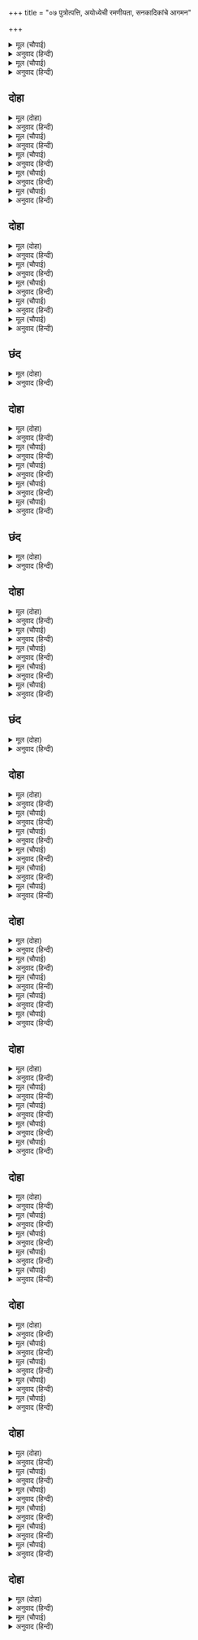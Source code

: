 +++
title = "०७ पुत्रोत्पत्ति, अयोध्येची रमणीयता, सनकादिकांचे आगमन"

+++


<details><summary>मूल (चौपाई)</summary>

अहनिसि बिधिहि मनावत रहहीं।  
श्रीरघुबीर चरन रति चहहीं॥  
दुइ सुत सुंदर सीताँ जाए।  
लव कुस बेद पुरानन्ह गाए॥
</details>

<details><summary>अनुवाद (हिन्दी)</summary>

ते रात्रंदिवस ब्रह्मदेवांना प्रार्थना करीत की, श्रीरघुवीरांच्या चरणी आपले दृढ प्रेम असावे. सीतेला लव व कुश असे दोन पुत्र झाले. त्यांचे वर्णन वेद-पुराणांमध्ये केले आहे.॥३॥
</details>

<details><summary>मूल (चौपाई)</summary>

दोउ बिजई बिनई गुन मंदिर।  
हरि प्रतिबिंब मनहुँ अति सुंदर॥  
दुइ दुइ सुत सब भ्रातन्ह केरे।  
भए रूप गुन सील घनेरे॥
</details>

<details><summary>अनुवाद (हिन्दी)</summary>

लव-कुश हे दोघेही विख्यात योद्धे, नम्र व सर्वगुण-संपन्न होते आणि असे अत्यंत सुंदर होते की, जणू श्रीरामांचे प्रतिबिंबच असावेत. सर्वभावांनाही दोन-दोन पुत्र झाले. तेही मोठे सुंदर, गुणवान व सुशील होते.॥४॥
</details>

## दोहा


<details><summary>मूल (दोहा)</summary>

ग्यान गिरा गोतीत अज माया मन गुन पार।  
सोइ सच्चिदानंद घन कर नर चरित उदार॥ २५॥
</details>

<details><summary>अनुवाद (हिन्दी)</summary>

जे बौद्धिक ज्ञान, वाणी आणि इंद्रिये यांच्या पलीकडचे आणि अजन्मा आहेत, तसेच माया, मन व गुण यांच्या पलीकडचे आहेत, तेच सच्चिदानंद भगवंत श्रेष्ठ अशी मनुष्यलीला करीत होते.॥२५॥
</details>

<details><summary>मूल (चौपाई)</summary>

प्रातकाल सरऊ करि मज्जन।  
बैठहिं सभाँ संग द्विज सज्जन॥  
बेद पुरान बसिष्ट बखानहिं।  
सुनहिं राम जद्यपि सब जानहिं॥
</details>

<details><summary>अनुवाद (हिन्दी)</summary>

ते प्रातःकाली शरयू नदीमध्ये स्नान करून ब्राह्मण व सज्जन यांच्याबरोबर सभेत बसत. वसिष्ठ मुनी, वेद व पुराणांतील कथा वर्णन करीत आणि श्रीराम जाणत असूनही त्या ऐकत असत.॥१॥
</details>

<details><summary>मूल (चौपाई)</summary>

अनुजन्ह संजुत भोजन करहीं।  
देखि सकल जननीं सुख भरहीं॥  
भरत सत्रुहन दोनउ भाई।  
सहित पवनसुत उपबन जाई॥
</details>

<details><summary>अनुवाद (हिन्दी)</summary>

श्रीराम भावांबरोबर भोजन करीत. त्यांना पाहून सर्व माता आनंदमग्न होत. भरत आणि शत्रुघ्न हे दोन्ही भाऊ हनुमानासोबत उपवनात जाऊन,॥२॥
</details>

<details><summary>मूल (चौपाई)</summary>

बूझहिं बैठि राम गुन गाहा।  
कह हनुमान सुमति अवगाहा॥  
सुनत बिमल गुन अति सुख पावहिं।  
बहुरि बहुरि करि बिनय कहावहिं॥
</details>

<details><summary>अनुवाद (हिन्दी)</summary>

तेथे बसून श्रीरामांच्या गुणांच्या कथा विचारत व हनुमान आपल्या कुशल बुद्धीने त्या गुणांमध्ये मग्न होऊन त्यांचे वर्णन करीत असे. श्रीरामचंद्रांचे निर्मळ गुण ऐकून दोघे बंधू अत्यंत सुखावून जात आणि विनवणी करून हनुमानाला वारंवार ते सांगायला लावत.॥३॥
</details>

<details><summary>मूल (चौपाई)</summary>

सब कें गृह गृह होहिं पुराना।  
राम चरित पावन बिधि नाना॥  
नर अरु नारि राम गुन गानहिं।  
करहिं दिवस निसि जात न जानहिं॥
</details>

<details><summary>अनुवाद (हिन्दी)</summary>

अयोध्येतील घरोघरी पुराणे व अनेक प्रकारच्या पवित्र श्रीरामकथेंचे वाचन व श्रवण होत होते. स्त्री-पुरुष सर्वजण श्रीरामांचे गुणगान करीत होते आणि त्या आनंदामध्ये रात्र व दिवस कसा सरला, हेही समजत नव्हते.॥४॥
</details>

## दोहा


<details><summary>मूल (दोहा)</summary>

अवधपुरी बासिन्ह कर सुख संपदा समाज।  
सहस सेष नहिं कहि सकहिं जहँ नृप राम बिराज॥ २६॥
</details>

<details><summary>अनुवाद (हिन्दी)</summary>

जेथे भगवान श्रीरामचंद्र स्वतः राजा म्हणून विराजमान होते, त्या अयोध्येमधील निवासीयांच्या सुख-संपत्तीच्या भांडाराचे वर्णन हजारो शेषसुद्धा करू शकणार नाहीत.॥२६॥
</details>

<details><summary>मूल (चौपाई)</summary>

नारदादि सनकादि मुनीसा।  
दरसन लागि कोसलाधीसा॥  
दिन प्रति सकल अजोध्या आवहिं।  
देखि नगरु बिरागु बिसरावहिं॥
</details>

<details><summary>अनुवाद (हिन्दी)</summary>

नारदादी व सनकादी मुनीश्वर हे सर्व कोसलराज श्रीरामांच्या दर्शनासाठी दर दिवशी अयोध्येत येत आणि ती दिव्यनगरी पाहून आपले वैराग्य विसरून जात.॥१॥
</details>

<details><summary>मूल (चौपाई)</summary>

जातरूप मनि रचित अटारीं।  
नाना रंग रुचिर गच ढारीं॥  
पुर चहुँ पास कोट अति सुंदर।  
रचे कँगूरा रंग रंग बर॥
</details>

<details><summary>अनुवाद (हिन्दी)</summary>

दिव्य सुवर्ण व रत्नांनी बनविलेल्या माडॺा व गच्च्या होत्या. तेथे रत्नांच्या अनेक रंगांच्या फरशा घातलेल्या होत्या. नगराच्या चारी बाजूंना तटबंदी होती. त्यावर सुंदर रंगीबेरंगी बुरूज होते.॥२॥
</details>

<details><summary>मूल (चौपाई)</summary>

नव ग्रह निकर अनीक बनाई।  
जनु घेरी अमरावति आई॥  
महि बहु रंग रचित गच काँचा।  
जो बिलोकि मुनिबर मन नाचा॥
</details>

<details><summary>अनुवाद (हिन्दी)</summary>

जणू नवग्रहांनी मोठी सेना घेऊन अमरावतीला वेढा घातला होता. खडकांवर अनेक रंगांच्या दिव्य रत्नांची फरशी घातली होती. ती पाहून श्रेष्ठ मुनींचे मनही नाचू लागे.॥३॥
</details>

<details><summary>मूल (चौपाई)</summary>

धवल धाम ऊपर नभ चुंबत।  
कलस मनहुँ रबि ससि दुति निंदत॥  
बहु मनि रचित झरोखा भ्राजहिं।  
गृह गृह प्रति मनि दीप बिराजहिं॥
</details>

<details><summary>अनुवाद (हिन्दी)</summary>

उज्ज्वल महाल आकाशाला भिडत होते. महालांवरील कळस आपल्या दिव्य प्रकाशाने जणू सूर्य व चंद्र यांच्या प्रकाशाला लाजवीत होते. महालांमध्ये अनेक रत्नांनी बनविलेले झरोके शोभून दिसत होते आणि घरोघरी रत्नदीप उजळत होते.॥४॥
</details>

## छंद


<details><summary>मूल (दोहा)</summary>

मनि दीप राजहिं भवन भ्राजहिं देहरीं बिद्रुम रची।  
मनि खंभ भीति बिरंचि बिरची कनक मनि मरकत खची॥  
सुंदर मनोहर मंदिरायत अजिर रुचिर फटिक रचे।  
प्रति द्वार द्वार कपाट पुरट बनाइ बहु बज्रन्हि खचे॥
</details>

<details><summary>अनुवाद (हिन्दी)</summary>

घरांमध्ये रत्नदीप शोभत होते. पोवळ्यांनी बनविलेले उंबरठे चमकत होते. रत्नजडित खांब होते. पाचूंनी बनविलेल्या सोन्याच्या भिंती अशा सुंदर दिसत होत्या की, जणू ब्रह्मदेवांनी खास करून त्या बनविल्या होत्या. महाल सुंदर, मनोहर व विशाल होते. त्यामध्ये सुंदर स्फटिकांची अंगणे बनविली होती. प्रत्येक सोन्याच्या दरवाजात पैलू पाडलेले हिरे जडविलेली दारे होती.
</details>

## दोहा


<details><summary>मूल (दोहा)</summary>

चारु चित्रसाला गृह गृह प्रति लिखे बनाइ।  
राम चरित जे निरख मुनि ते मन लेहिं चोराइ॥ २७॥
</details>

<details><summary>अनुवाद (हिन्दी)</summary>

घरोघरी चित्रशाळा होत्या. त्यामध्ये श्रीरामांच्या चरित्र-लीला सुंदरपणे चितारलेल्या होत्या. मुनी त्या पहात, तेव्हा त्यांचे चित्तही त्या हरण करीत होत्या.॥२७॥
</details>

<details><summary>मूल (चौपाई)</summary>

सुमन बाटिका सबहिं लगाईं।  
बिबिध भाँति करि जतन बनाईं॥  
लता ललित बहु जाति सुहाईं।  
फूलहिं सदा बसंत कि नाईं॥
</details>

<details><summary>अनुवाद (हिन्दी)</summary>

सर्व लोकांनी भिन्न भिन्न प्रकारच्या पुष्पवाटिका प्रयत्नपूर्वक लावल्या होत्या. त्यांमध्ये अनेक जातींच्या सुंदर व ललित लता वसंत ऋतूप्रमाणे नित्य फुललेल्या असत.॥१॥
</details>

<details><summary>मूल (चौपाई)</summary>

गुंजत मधुकर मुखर मनोहर।  
मारुत त्रिबिधि सदा बह सुंदर॥  
नाना खग बालकन्हि जिआए।  
बोलत मधुर उड़ात सुहाए॥
</details>

<details><summary>अनुवाद (हिन्दी)</summary>

भ्रमर मनोहर गुंजारव करीत असत. नेहमी तिन्ही प्रकारची हवा वाहात असे. मुलांनी पुष्कळ पक्षी पाळले होते. ते गोड बोलत असत व उडताना सुंदर दिसत.॥२॥
</details>

<details><summary>मूल (चौपाई)</summary>

मोर हंस सारस पारावत।  
भवननि पर सोभा अति पावत॥  
जहँ तहँ देखहिं निज परिछाहीं।  
बहु बिधि कूजहिं नृत्य कराहीं॥
</details>

<details><summary>अनुवाद (हिन्दी)</summary>

मोर, हंस, सारस आणि कबुतरे घरांवर शोभून दिसत होती. ते पक्षी मण्यांच्या भिंतीवर व छतांवर जिकडे तिकडे आपले प्रतिबिंब पाहून व त्याला दुसरा पक्षी समजून अनेक प्रकारे गोड बोलत व नृत्य करीत असत.॥३॥
</details>

<details><summary>मूल (चौपाई)</summary>

सुक सारिका पढ़ावहिं बालक।  
कहहु राम रघुपति जनपालक॥  
राज दुआर सकल बिधि चारू।  
बीथीं चौहट रुचिर बजारू॥
</details>

<details><summary>अनुवाद (हिन्दी)</summary>

मुले, पोपट-मैना यांना ‘रघुपति राघव राजाराम। पतितपावन सीताराम’ असे शिकवीत. राजद्वार सर्व तऱ्हेने सुंदर होते. गल्‍ल्या, चौक व बाजार सर्व सुंदर होते.॥४॥
</details>

## छंद


<details><summary>मूल (दोहा)</summary>

बाजार रुचिर न बनइ बरनत बस्तु बिनु गथ पाइए।  
जहँ भूप रमानिवास तहँ की संपदा किमि गाइए॥  
बैठे बजाज सराफ बनिक अनेक मनहुँ कुबेर ते।  
सब सुखी सब सच्चरित सुंदर नारि नर सिसु जरठ जे॥
</details>

<details><summary>अनुवाद (हिन्दी)</summary>

सुंदर बाजार होते. त्यांचे वर्णन करता येत नाही. तेथे वस्तू मोफत मिळत. जिथे स्वतः लक्ष्मीपती राजा असेल, तेथील संपत्तीचे वर्णन काय करावे? कपडॺांचे व्यापारी, सराफ इत्यादी व्यापारी जणू अनेक कुबेर बसल्यासारखे वाटत. सर्व स्त्री, पुरुष, मुले व म्हातारे सुखी, सदाचारी आणि सुंदर होते.
</details>

## दोहा


<details><summary>मूल (दोहा)</summary>

उत्तर दिसि सरजू बह निर्मल जल गंभीर।  
बाँधे घाट मनोहर स्वल्प पंक नहिं तीर॥२८॥
</details>

<details><summary>अनुवाद (हिन्दी)</summary>

नगराच्या उत्तरेला शरयू नदी वाहात होती. तिचे पाणी निर्मल व खोल होते. मनोहर घाट बांधले होते. किनाऱ्यावर जरासुद्धा चिखल नव्हता.॥२८॥
</details>

<details><summary>मूल (चौपाई)</summary>

दूरि फराक रुचिर सो घाटा।  
जहँ जल पिअहिं बाजि गज ठाटा॥  
पनिघट परम मनोहर नाना।  
तहाँ न पुरुष करहिं अस्नाना॥
</details>

<details><summary>अनुवाद (हिन्दी)</summary>

काहीसा दूर वेगळा सुंदर घाट होता. तेथे घोडे व हत्ती यांच्या झुंडी पाणी पीत असत. स्त्रियांना पाणी भरण्यासाठी पुष्कळसे घाट होते. ते फार मनोहर होते. तेथे पुरुष स्नान करीत नसत.॥१॥
</details>

<details><summary>मूल (चौपाई)</summary>

राजघाट सब बिधि सुंदर बर।  
मज्जहिं तहाँ बरन चारिउ नर॥  
तीर तीर देवन्ह के मंदिर।  
चहुँ दिसि तिन्ह के उपबन सुंदर॥
</details>

<details><summary>अनुवाद (हिन्दी)</summary>

राजघाट सर्व तऱ्हेने सुंदर व श्रेष्ठ होता. तेथे चारी वर्णांचे पुरुष स्नान करीत. शरयू नदीकाठी देवमंदिरे होती. त्यांच्या चारी बाजूंना सुंदर बागा होत्या.॥२॥
</details>

<details><summary>मूल (चौपाई)</summary>

कहुँ कहुँ सरिता तीर उदासी।  
बसहिं ग्यान रत मुनि संन्यासी॥  
तीर तीर तुलसिका सुहाई।  
बृंद बृंद बहु मुनिन्ह लगाई॥
</details>

<details><summary>अनुवाद (हिन्दी)</summary>

नदीच्या किनाऱ्यावर कुठे कुठे विरक्त व ज्ञानपरायण मुनी आणि संन्यासी निवास करीत होते. शरयूच्या किनाऱ्यावर मुनींनी तुळशीच्या सुंदर बागाच्या बागा लावून ठेवल्या होत्या.॥३॥
</details>

<details><summary>मूल (चौपाई)</summary>

पुर सोभा कछु बरनि न जाई।  
बाहेर नगर परम रुचिराई॥  
देखत पुरी अखिल अघ भागा।  
बन उपबन बापिका तड़ागा॥
</details>

<details><summary>अनुवाद (हिन्दी)</summary>

नगराची शोभा काही अवर्णनीय होती. नगराबाहेरही मोठे सौंदर्य होते. अयोध्यापुरीचे दर्शन करताच सर्व पापे पळून जात. तेथे वने, उपवने, आड आणि तलाव शोभत होते.॥४॥
</details>

## छंद


<details><summary>मूल (दोहा)</summary>

बापीं तड़ाग अनूप कूप मनोहरायत सोहहीं।  
सोपान सुंदर नीर निर्मल देखि सुर मुनि मोहहीं॥  
बहु रंग कंज अनेक खग कूजहिं मधुप गुंजारहीं।  
आराम रम्य पिकादि खग रव जनु पथिक हंकारहीं॥
</details>

<details><summary>अनुवाद (हिन्दी)</summary>

अनुपम पुष्करिणी, तलाव आणि मनोहर व विशाल विहिरी शोभत होत्या.त्यांच्या रत्नजडित पायऱ्या आणि निर्मल पाणी पाहून देव व मुनीसुद्धा मोहून जात होते. तलावांमध्ये अनेक रंगांची कमळे उमललेली असत. अनेक पक्षी कूजन करीत आणि भ्रमर गुंजारव करीत. तेथील रमणीय बागा कोकिळा इत्यादी पक्ष्यांच्या गोड बोलीने जणू वाटसरूंना बोलावीत असत.
</details>

## दोहा


<details><summary>मूल (दोहा)</summary>

रमानाथ जहँ राजा सो पुर बरनि कि जाइ।  
अनिमादिक सुख संपदा रहीं अवध सब छाइ॥२९॥
</details>

<details><summary>अनुवाद (हिन्दी)</summary>

स्वतः लक्ष्मीपती भगवान जेथे राजा होते, त्या नगराचे वर्णन काय करावे? अणिमा इत्यादी अष्टसिद्धी आणि संपूर्ण सुख-संपत्ती अयोध्येमध्ये पसरलेली होती.॥२९॥
</details>

<details><summary>मूल (चौपाई)</summary>

जहँ तहँ नर रघुपति गुन गावहिं।  
बैठि परसपर इहइ सिखावहिं॥  
भजहु प्रनत प्रतिपालक रामहि।  
सोभा सील रूप गुन धामहि॥
</details>

<details><summary>अनुवाद (हिन्दी)</summary>

जिकडे-तिकडे लोक श्रीरामचंद्रांचे गुणगान करीत आणि बसून एक दुसऱ्याला हाच उपदेश करीत की, शरणागताचे पालन करणाऱ्या श्रीरामांना भजा. शोभा, शील, रूप व गुणांची खाण असलेल्या श्रीरामचंद्रांना भजा.॥१॥
</details>

<details><summary>मूल (चौपाई)</summary>

जलज बिलोचन स्यामल गातहि।  
पलक नयन इव सेवक त्रातहि॥  
धृत सर रुचिर चाप तूनीरहि।  
संत कंज बन रबि रनधीरहि॥
</details>

<details><summary>अनुवाद (हिन्दी)</summary>

कमलनयन आणि सावळे शरीर असलेल्या श्रीरामांना भजा. पापण्या ज्याप्रमाणे डोळ्यांचे रक्षण करतात, त्याप्रमाणे आपल्या सेवकांचे रक्षण करणाऱ्या रामांना भजा. सुंदर बाण, धनुष्य आणि भाता धारण करणाऱ्या रामांना भजा. संतरूपी कमलवनाला प्रफुल्लित करण्यासाठी सूर्यरूप असलेल्या रणधीर श्रीरामांना भजा.॥२॥
</details>

<details><summary>मूल (चौपाई)</summary>

काल कराल ब्याल खगराजहि।  
नमत राम अकाम ममता जहि॥  
लोभ मोह मृगजूथ किरातहि।  
मनसिज करि हरि जन सुखदातहि॥
</details>

<details><summary>अनुवाद (हिन्दी)</summary>

कालरूप भयानक सर्पाचे भक्षण करणाऱ्या श्रीरामरूप गरुडाला भजा. निष्काम भावनेने प्रणाम करताच ममतेचा नाश करणाऱ्या श्रीरामांना भजा. लोभ-मोहरूपी हरिणांच्या कळपाचा नाश करणाऱ्या श्रीरामरूप किराताला भजा. कामदेवरूपी हत्तीसाठी सिंहरूप व सेवकांना सुख देणाऱ्या श्रीरामांना भजा.॥३॥
</details>

<details><summary>मूल (चौपाई)</summary>

संसय सोक निबिड़ तम भानुहि।  
दनुज गहन घन दहन कृसानुहि॥  
जनकसुता समेत रघुबीरहि।  
कस न भजहु भंजन भव भीरहि॥
</details>

<details><summary>अनुवाद (हिन्दी)</summary>

संशय व शोकरूपी घनदाट अंधकाराचा नाश करणाऱ्या श्रीरामरूप सूर्याला भजा. राक्षसरूपी घनदाट वनाला जाळून टाकणाऱ्या श्रीरामरूप अग्नीला भजा. जन्म-मृत्यूच्या भयाचा नाश करणाऱ्या श्रीसीतारामांना का भजत नाही?॥४॥
</details>

<details><summary>मूल (चौपाई)</summary>

बहु बासना मसक हिम रासिहि।  
सदा एकरस अज अबिनासिहि॥  
मुनि रंजन भंजन महि भारहि।  
तुलसिदास के प्रभुहि उदारहि॥
</details>

<details><summary>अनुवाद (हिन्दी)</summary>

अनेक वासनारूपी कीटकांचा नाश करणाऱ्या श्रीरामरूप बर्फराशीला भजा. नित्य एकरस, अजन्मा, अविनाशी श्रीरामचंद्रांना भजा. मुनींना आनंद देणाऱ्या, पृथ्वीचा भार उतरणाऱ्या आणि तुलसीदासाचे उदार स्वामी असलेल्या श्रीरामांना भजा.॥५॥
</details>

## दोहा


<details><summary>मूल (दोहा)</summary>

एहि बिधि नगर नारि नर करहिं राम गुन गान।  
सानुकूल सब पर रहहिं संतत कृपानिधान॥३०॥
</details>

<details><summary>अनुवाद (हिन्दी)</summary>

अशाप्रकारे नगरातील स्त्री-पुरुष श्रीरामांचे गुणगान करीत आणि कृपानिधान श्रीराम हे नेहमी सर्वांवर अत्यंत प्रसन्न असत.॥३०॥
</details>

<details><summary>मूल (चौपाई)</summary>

जब ते राम प्रताप खगेसा।  
उदित भयउ अति प्रबल दिनेसा॥  
पूरि प्रकास रहेउ तिहुँ लोका।  
बहुतेन्ह सुख बहुतन मन सोका॥
</details>

<details><summary>अनुवाद (हिन्दी)</summary>

काकभुशुंडी म्हणतात, ‘हे पक्षिराज गरुडा, जेव्हापासून रामप्रतापरूपी अत्यंत प्रचंड सूर्य उगवला आहे, तेव्हापासून तिन्ही लोकांत पूर्ण प्रकाश भरून राहिला आहे. त्यामुळे अनेकांना सुख तर कित्येकांच्या मनाला दुःख झाले आहे.॥१॥
</details>

<details><summary>मूल (चौपाई)</summary>

जिन्हहि सोक ते कहउँ बखानी।  
प्रथम अबिद्या निसा नसानी॥  
अघ उलूक जहँ तहाँ लुकाने।  
काम क्रोध कैरव सकुचाने॥
</details>

<details><summary>अनुवाद (हिन्दी)</summary>

आता ज्यांना ज्यांना शोक झाला आहे, त्यांच्याबद्दल सांगतो. सर्वत्रप्रकाश पसरल्यामुळे प्रथमतः अविद्यारूपी रात्र नष्ट झाली. पापरूपी घुबडे जिकडे-तिकडे लपली आणि काम-क्रोध-रूपी कुमुदे कोमेजली.॥२॥
</details>

<details><summary>मूल (चौपाई)</summary>

बिबिध कर्म गुन काल सुभाऊ।  
ए चकोर सुख लहहिं न काऊ॥  
मत्सर मान मोह मद चोरा।  
इन्ह कर हुनर न कवनिहुँ ओरा॥
</details>

<details><summary>अनुवाद (हिन्दी)</summary>

तऱ्हेतऱ्हेचे बंधनकारक कर्म, गुण, काल, स्वभाव हे चकोर होत. रामप्रतापरूपी सूर्याच्या प्रकाशात त्यांना कधीच सुख मिळत नाही. मत्सर,मान, मोह आणि मदरूपी जे चोर होते, त्यांची चौर्यकला कुठे चालेनाशी झाली.॥३॥
</details>

<details><summary>मूल (चौपाई)</summary>

धरम तड़ाग ग्यान बिग्याना।  
ए पंकज बिकसे बिधि नाना॥  
सुख संतोष बिराग बिबेका।  
बिगत सोक ए कोक अनेका॥
</details>

<details><summary>अनुवाद (हिन्दी)</summary>

धर्मरूपी तलावात ज्ञान-विज्ञान ही अनेक प्रकारची कमळे उमलली.सुख, संतोष, वैराग्य आणि विवेक हे अनेक चक्रवाक शोकरहित झाले.॥४॥
</details>

## दोहा


<details><summary>मूल (दोहा)</summary>

यह प्रताप रबि जाकें उर जब करइ प्रकास।  
पछिले बाढ़हिं प्रथम जे कहे ते पावहिं नास॥३१॥
</details>

<details><summary>अनुवाद (हिन्दी)</summary>

हा श्रीरामप्रतापरूपी सूर्य ज्यांच्या हृदयात जेव्हा प्रकाश पाडतो, तेव्हा ज्यांचे वर्णन पूर्वी केले आहे, ते धर्म, ज्ञान, विज्ञान, सुख, संतोष, वैराग्य आणि विवेक वाढीस लागतात आणि अविद्या, पाप, काम, क्रोध, कर्म, काल, गुण, स्वभाव इत्यादींचा नाश होतो.॥३१॥
</details>

<details><summary>मूल (चौपाई)</summary>

भ्रातन्ह सहित रामु एक बारा।  
संग परम प्रिय पवनकुमारा॥  
सुंदर उपबन देखन गए।  
सब तरु कुसुमित पल्लव नए॥
</details>

<details><summary>अनुवाद (हिन्दी)</summary>

एकदा बंधूंसोबत श्रीरामचंद्र परम प्रिय हनुमानाला घेऊन सुंदर उपवन पाहण्यास गेले. तेथील सर्व वृक्ष फुललेले होते आणि त्यांना नवी पालवी फुटली होती.॥१॥
</details>

<details><summary>मूल (चौपाई)</summary>

जानि समय सनकादिक आए।  
तेज पुंज गुन सील सुहाए॥  
ब्रह्मानंद सदा लयलीना।  
देखत बालक बहुकालीना॥
</details>

<details><summary>अनुवाद (हिन्दी)</summary>

योग्य संधी पाहून सनकादिक मुनी तेथे आले. ते तेजाचे पुंज, सुंदर गुण-शीलयुक्त आणि नेहमी ब्रह्मानंदात मग्न असत. दिसायला ते बालकासारखे वाटत, परंतु ते होते बऱ्याच कालापासूनचे.॥२॥
</details>

<details><summary>मूल (चौपाई)</summary>

रूप धरें जनु चारिउ बेदा।  
समदरसी मुनि बिगत बिभेदा॥  
आसा बसन ब्यसन यह तिन्हहीं।  
रघुपति चरित होइ तहँ सुनहीं॥
</details>

<details><summary>अनुवाद (हिन्दी)</summary>

जणू चारी वेदच बालकरूप धारण केलेले असावेत. ते मुनी समदर्शी आणि भेदरहित होते. दिशा हीच त्यांची वस्त्रे होती. जिथे श्रीरघुनाथांची चरित्र-कथा चाले, तेथे जाऊन ते ती अवश्य ऐकत. हेच त्यांचे व्यसन होते.॥३॥
</details>

<details><summary>मूल (चौपाई)</summary>

तहाँ रहे सनकादि भवानी।  
जहँ घटसंभव मुनिबर ग्यानी॥  
राम कथा मुनिबर बहु बरनी।  
ग्यान जोनि पावक जिमि अरनी॥
</details>

<details><summary>अनुवाद (हिन्दी)</summary>

शिव म्हणतात, ‘हे भवानी, सनकादिक मुनी जेथे ज्ञानी मुनिश्रेष्ठ अगस्त्य रहात होते, तेथून आले होते. श्रेष्ठ मुनींनी श्रीरामांच्या अनेक कथा त्यांना वर्णन करून सांगितल्या होत्या. ज्याप्रमाणे अरणी नावाच्या काष्ठापासून अग्नी उत्पन्न होतो, त्याप्रमाणे त्या कथा ज्ञान उत्पन्न करण्यास समर्थ होत्या.॥४॥
</details>

## दोहा


<details><summary>मूल (दोहा)</summary>

देखि राम मुनि आवत हरषि दंडवत कीन्ह।  
स्वागत पूँछि पीत पट प्रभु बैठन कहँ दीन्ह॥३२॥
</details>

<details><summary>अनुवाद (हिन्दी)</summary>

सनकादिक मुनी येत असल्याचे पाहून श्रीरामांनी हर्षित होऊन त्यांना दंडवत घातला आणि त्यांचे क्षेमकुशल विचारून त्यांना बसण्यासाठी आपला पीतांबर अंथरला.॥३२॥
</details>

<details><summary>मूल (चौपाई)</summary>

कीन्ह दंडवत तीनिउँ भाई।  
सहित पवनसुत सुख अधिकाई॥  
मुनि रघुपति छबि अतुल बिलोकी।  
भए मगन मन सके न रोकी॥
</details>

<details><summary>अनुवाद (हिन्दी)</summary>

नंतर हनुमान व इतर तीन बंधूंनी त्यांना दंडवत घातला. सर्वांना समाधान झाले. मुनिजन श्रीरघुनाथांचे अतुलनीय लावण्य पाहून त्यामध्ये मग्न होऊन गेले. ते आपले मन आवरू शकले नाहीत.॥१॥
</details>

<details><summary>मूल (चौपाई)</summary>

स्यामल गात सरोरुह लोचन।  
सुंदरता मंदिर भव मोचन॥  
एकटक रहे निमेष न लावहिं।  
प्रभु कर जोरें सीस नवावहिं॥
</details>

<details><summary>अनुवाद (हिन्दी)</summary>

ते मुनी जन्म-मृत्यूच्या चक्रातून मुक्त करणाऱ्या, श्यामशरीर, कमलनयन, सौंदर्याचे धाम असलेल्या श्रीरामांकडे एकटक पहातच राहिले. पापण्या लवत नव्हत्या आणि प्रभू त्यांच्यासमोर हात जोडून नतमस्तक होते.॥२॥
</details>

<details><summary>मूल (चौपाई)</summary>

तिन्ह कै दसा देखि रघुबीरा।  
स्रवत नयन जल पुलक सरीरा॥  
कर गहि प्रभु मुनिबर बैठारे।  
परम मनोहर बचन उचारे॥
</details>

<details><summary>अनुवाद (हिन्दी)</summary>

मुनींची प्रेमविव्हळ दशा पाहून त्यांच्याप्रमाणेच श्रीरघुनाथांच्या नेत्रांतून प्रेमाश्रूंच्या धारा वाहू लागल्या आणि शरीर पुलकित झाले. त्यानंतर प्रभूंनी हात धरून श्रेष्ठ मुनींना विराजमान केले आणि परम मनोहर शब्दांनी ते त्यांना म्हणाले.॥३॥
</details>

<details><summary>मूल (चौपाई)</summary>

आजु धन्य मैं सुनहु मुनीसा।  
तुम्हरें दरस जाहिं अघ खीसा॥  
बड़े भाग पाइब सतसंगा।  
बिनहिं प्रयास होहिं भव भंगा॥
</details>

<details><summary>अनुवाद (हिन्दी)</summary>

‘हे मुनीश्वरांनो, आज मी धन्य झालो. तुमच्या दर्शनाने सर्व पापे नष्ट होतात. मोठॺा भाग्याने सत्संगती लाभते. तिच्यामुळे परिश्रमाशिवायच जन्म-मृत्यूचे चक्र नष्ट होते.॥४॥
</details>

## दोहा


<details><summary>मूल (दोहा)</summary>

संत संग अपबर्ग कर कामी भव कर पंथ।  
कहहिं संत कबि कोबिद श्रुति पुरान सदग्रंथ॥३३॥
</details>

<details><summary>अनुवाद (हिन्दी)</summary>

संत-संग हा मोक्षाचा व कामी लोकांचा संग जन्म-मृत्यूच्या बंधनात पडण्याचा मार्ग आहे. संत, कवी आणि पंडित तसेच वेद-पुराण इत्यादी सर्व सद्ग्रंथ असेच सांगतात.’॥३३॥
</details>

<details><summary>मूल (चौपाई)</summary>

सुनि प्रभु बचन हरषि मुनि चारी।  
पुलकित तन अस्तुति अनुसारी॥  
जय भगवंत अनंत अनामय।  
अनघ अनेक एक करुनामय॥
</details>

<details><summary>अनुवाद (हिन्दी)</summary>

प्रभूंचे वचन ऐकून चारी मुनी आनंदित होऊन, पुलकित शरीराने स्तुती करू लागले. ‘हे भगवन, तुमचा विजय असो. तुम्ही अंतरहित, विकाररहित, पापरहित, अनेक रूपांमध्ये प्रकट होणारे व अद्वितीय आणि करुणामय आहात.॥१॥
</details>

<details><summary>मूल (चौपाई)</summary>

जय निर्गुन जय जय गुन सागर।  
सुख मंदिर सुंदर अति नागर॥  
जय इंदिरा रमन जय भूधर।  
अनुपम अज अनादि सोभाकर॥
</details>

<details><summary>अनुवाद (हिन्दी)</summary>

हे निर्गुण, तुमचा विजय असो. हे गुणसागर, तुमचा विजय असो, विजय असो. तुम्ही सुखधाम, अत्यंत सुंदर आणि अत्यंत चतुर आहात. हे लक्ष्मीपती, तुमचा विजय असो. हे पृथ्वी धारण करणारे, तुमचा विजय असो. तुम्ही उपमारहित, अजन्मा, अनादी आणि शोभेची खाण आहात.॥२॥
</details>

<details><summary>मूल (चौपाई)</summary>

ग्यान निधान अमान मानप्रद।  
पावन सुजस पुरान बेद बद॥  
तग्य कृतग्य अग्यता भंजन।  
नाम अनेक अनाम निरंजन॥
</details>

<details><summary>अनुवाद (हिन्दी)</summary>

तुम्ही ज्ञानाचे भांडार, स्वतः मानरहित आणि दुसऱ्यांना मान देणारे आहात. वेद-पुराणे आपल्या पवित्र व सुंदर यशाचे वर्णन करतात. तुम्ही तत्त्वज्ञानी आहात केलेली सेवा मान्य करणारे आणि अज्ञानाचा नाश करणारे आहात. हे मायारहित, तुमची अनंत नावे आहेत आणि तुम्हांला कोणतेही नाव नाही. तुम्ही नामातीत आहात.॥३॥
</details>

<details><summary>मूल (चौपाई)</summary>

सर्ब सर्बगत सर्ब उरालय।  
बससि सदा हम कहुँ परिपालय॥  
द्वंद बिपति भव फंद बिभंजय।  
हृदि बसि राम काम मद गंजय॥
</details>

<details><summary>अनुवाद (हिन्दी)</summary>

तुम्ही सर्वरूप, सर्वांमध्ये व्याप्त, आणि सर्वांच्या हृदयरूपी घरामध्ये सदा निवास करता. म्हणून तुम्ही आमचे पालन करा. राग-द्वेषादी द्वंद्वे, विपत्ती आणि जन्म-मृत्यूचे जाळे तोडून टाका. हे श्रीराम, तुम्ही आमच्या हृदयी निवास करून काम व मद यांचा नाश करा.॥४॥
</details>

## दोहा


<details><summary>मूल (दोहा)</summary>

परमानंद कृपायतन मन परिपूरन काम।  
प्रेम भगति अनपायनी देहु हमहि श्रीराम॥ ३४॥
</details>

<details><summary>अनुवाद (हिन्दी)</summary>

तुम्ही परमानंदस्वरूप, कृपाधाम आणि मनोकामना पूर्ण करणारे आहात. हे श्रीराम, आम्हांला आपली अविचल प्रेमभक्ती द्या.॥३४॥
</details>

<details><summary>मूल (चौपाई)</summary>

देहु भगति रघुपति अति पावनि।  
त्रिबिधि ताप भव दाप नसावनि॥  
प्रनत काम सुरधेनु कलपतरु।  
होइ प्रसन्न दीजै प्रभु यह बरु॥
</details>

<details><summary>अनुवाद (हिन्दी)</summary>

हे रघुनाथ, तुम्ही आम्हांला आपली अत्यंत पवित्र करणारी आणि तिन्ही प्रकारचे ताप आणि जन्म-मरणाच्या क्लेशांचा नाश करणारी भक्ती द्या. हे शरणागताची कामना पूर्ण करण्यासाठी कामधेनू आणि कल्पवृक्षरूप असलेल्या प्रभो, प्रसन्न होऊन आम्हांला हाच वर द्या.॥१॥
</details>

<details><summary>मूल (चौपाई)</summary>

भव बारिधि कुंभज रघुनायक।  
सेवत सुलभ सकल सुख दायक॥  
मन संभव दारुन दुख दारय।  
दीनबंधु समता बिस्तारय॥
</details>

<details><summary>अनुवाद (हिन्दी)</summary>

हे रघुनाथ, तुम्ही जन्म-मृत्यूरूप समुद्र शोषून घेण्यासाठी अगस्त्य मुनींप्रमाणे आहात. तुम्ही सेवा करण्यास सुलभ आहात आणि सर्व सुखे देणारे आहात. हे दीनबंधू, मनात उत्पन्न होणाऱ्या दारुण दुःखांचा नाश करा आणि आमच्यामध्ये समदृष्टीची वाढ करा.॥२॥
</details>

<details><summary>मूल (चौपाई)</summary>

आस त्रास इरिषादि निवारक।  
बिनय बिबेक बिरति बिस्तारक॥  
भूप मौलि मनि मंडन धरनी।  
देहि भगति संसृति सरि तरनी॥
</details>

<details><summary>अनुवाद (हिन्दी)</summary>

तुम्ही विषयांची आशा, भय आणि ईर्ष्या इत्यादींचे निवारण करणारे आहात आणि विनय, विवेक व वैराग्य यांचा विस्तार करणारे आहात. हे राजांचे शिरोमणी व पृथ्वीचे भूषण असलेले श्रीराम, जन्म-मृत्यूची प्रवाहरूपी नदी तरून जाण्यासाठी नौकारूप असलेली आपली भक्ती आम्हांला द्या.॥३॥
</details>

<details><summary>मूल (चौपाई)</summary>

मुनि मन मानस हंस निरंतर।  
चरन कमल बंदित अज संकर॥  
रघुकुल केतु सेतु श्रुति रच्छक।  
काल करम सुभाउ गुन भच्छक॥
</details>

<details><summary>अनुवाद (हिन्दी)</summary>

हे मुनींच्या मनरूपी मानससरोवरात निरंतर निवास करणारे हंस, तुमच्या चरण-कमलांना ब्रह्मदेव व शिव वंदन करतात. तुम्ही रघुकुलाची पताका, वेदमर्यादेचे रक्षक आणि काल, कर्म, स्वभाव व गुणरूप बंधनांचे निवारक आहात.॥४॥
</details>

<details><summary>मूल (चौपाई)</summary>

तारन तरन हरन सब दूषन।  
तुलसिदास प्रभु त्रिभुवन भूषन॥
</details>

<details><summary>अनुवाद (हिन्दी)</summary>

तुम्ही स्वतः तरलेले व दुसऱ्यांना तारून नेणारे आहात आणि सर्व दोषांचे हरण करणारे आहात. त्रैलोक्याचे विभूषण असलेले तुम्हीच तुलसीदासांचे स्वामी आहात.’॥५॥
</details>

## दोहा


<details><summary>मूल (दोहा)</summary>

बार बार अस्तुति करि प्रेम सहित सिरु नाइ।  
ब्रह्म भवन सनकादि गे अति अभीष्ट बर पाइ॥३५॥
</details>

<details><summary>अनुवाद (हिन्दी)</summary>

प्रेमाने वारंवार स्तुती करून आणि मस्तक लववून तसेच आपल्या मनास हवा असलेला वर प्राप्त करून सनकादिक मुनी ब्रह्मलोकी गेले.॥३५॥
</details>

<details><summary>मूल (चौपाई)</summary>

सनकादिक बिधि लोक सिधाए।  
भ्रातन्ह राम चरन सिर नाए॥  
पूछत प्रभुहि सकल सकुचाहीं।  
चितवहिं सब मारुतसुत पाहीं॥
</details>

<details><summary>अनुवाद (हिन्दी)</summary>

सनकादिक मुनी ब्रह्मलोकी गेले, तेव्हा तिन्ही भावांनी श्रीरामांच्या चरणी मस्तक टेकले. सर्व प्रभूंना काही विचारताना बंधूंना संकोच वाटत होता. म्हणून सर्वजण हनुमानाकडे पहात होते.॥१॥
</details>
